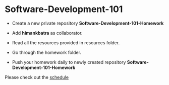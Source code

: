 # Software-Development-101
* Create a new private repository **Software-Development-101-Homework** 

* Add **himankbatra** as collaborator.
* Read all the resources provided in resources folder.
* Go through the homework folder.
* Push your homework daily to newly created repository **Software-Development-101-Homework**

Please check out the [schedule](https://docs.google.com/spreadsheets/d/1atvK3d10X6qofJES2VZ7NAJNWQ7Vt2MPF1qDaqrurTM/edit?usp=sharing)

